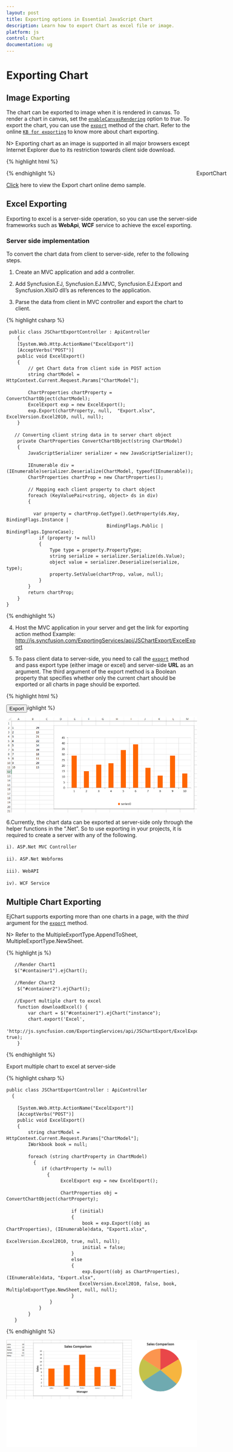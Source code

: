 ```yaml
---
layout: post
title: Exporting options in Essential JavaScript Chart
description: Learn how to export Chart as excel file or image.
platform: js
control: Chart
documentation: ug
---
```


# Exporting Chart

## Image Exporting

The chart can be exported to image when it is rendered in canvas. To render a chart in canvas, set the [`enableCanvasRendering`](../api/ejchart#members:enablecanvasrendering) option to *true*. To export the chart, you can use the [`export`](../api/ejchart#methods:export) method of the chart. Refer to the online [`KB for exporting`](http://www.syncfusion.com/kb/5045) to know more about chart exporting. 

N> Exporting chart as an image is supported in all major browsers except Internet Explorer due to its restriction towards client side download.

{% highlight html %}

<body>
<!--Chart download link-->
    <a id="download" download="Chart.png" style="cursor: pointer; position: absolute;right: 150px;">ExportChart</a>
   <div id="chartcontainer"></div>
<script>
       
        $("#chartcontainer").ejChart({
   
               // ...
               //Enable Canvas mode to export chart as image
               enableCanvasRendering: true
         });
        function download() {
            var canvas = $("#chartcontainer").ejChart("export");
            var dt = canvas.toDataURL();
            this.href = dt;
        }
        if (document.getElementById('download').addEventListener)
            document.getElementById('download').addEventListener('click', download, false);
        else
            document.getElementById('download').attachEvent('onclick', download, false);
</script>
</body>


{% endhighlight %}

[Click](http://js.syncfusion.com/demos/web/#!/azure/chart/export) here to view the Export chart online demo sample.


## Excel Exporting

Exporting to excel is a server-side operation, so you can use the server-side frameworks such as **WebApi**, **WCF** service to achieve the excel exporting.

### Server side implementation

To convert the chart data from client to server-side, refer to the following steps.

1. Create an MVC application and add a controller.

2. Add Syncfusion.EJ, Syncfusion.EJ.MVC, Syncfusion.EJ.Export and Syncfusion.XlsIO dll’s as references to the application.

3. Parse the data from client in MVC controller and export the chart to client.  

{% highlight csharp %}

     public class JSChartExportController : ApiController
        {
        [System.Web.Http.ActionName("ExcelExport")]
        [AcceptVerbs("POST")]
        public void ExcelExport()
        {          
            // get Chart data from client side in POST action
            string chartModel = HttpContext.Current.Request.Params["ChartModel"];  

            ChartProperties chartProperty = ConvertChartObject(chartModel);
            ExcelExport exp = new ExcelExport();          
            exp.Export(chartProperty, null,  "Export.xlsx", ExcelVersion.Excel2010, null, null);
        }
        
       // Converting client string data in to server chart object
        private ChartProperties ConvertChartObject(string ChartModel)
        {
            JavaScriptSerializer serializer = new JavaScriptSerializer();

            IEnumerable div = (IEnumerable)serializer.Deserialize(ChartModel, typeof(IEnumerable));
            ChartProperties chartProp = new ChartProperties();
            
            // Mapping each client property to chart object
            foreach (KeyValuePair<string, object> ds in div)
            {

              var property = chartProp.GetType().GetProperty(ds.Key, BindingFlags.Instance | 
                                         BindingFlags.Public |  BindingFlags.IgnoreCase);
                if (property != null)
                {
                    Type type = property.PropertyType;
                    string serialize = serializer.Serialize(ds.Value);
                    object value = serializer.Deserialize(serialize, type);
                    property.SetValue(chartProp, value, null);
                }
            }
            return chartProp;
        } 
    }


{% endhighlight %}

4. Host the MVC application in your server and get the link for exporting action method
Example: http://js.syncfusion.com/ExportingServices/api/JSChartExport/ExcelExport

5. To pass client data to server-side, you need to call the [`export`](../api/ejchart#methods:export) method and pass export type (either image or excel) and server-side **URL** as an argument. The third argument of the export method is a Boolean property that specifies whether only the current chart should be exported or all charts in page should be exported.


{% highlight html %}

<body>
    <!--Export Char to Excel-->
  <a id="downloadexcel" style="cursor: pointer; position:absolute;">
  <button onclick="downloadExcel()" title="Excel Export" value="Export">Export</button>
      </a>
   <div id="chartcontainer"></div>
   
<script>
       //Render Chart1
        $("#chartcontainer").ejChart();

       //Export chart to excel
        function downloadExcel() {
            var chart = $("#chartcontainer").ejChart("instance");
            var exportChart = chart["export"];
           exportChart.call(chart, 'Excel', 
                                      'http://js.syncfusion.com/ExportingServices/api/JSChartExport/ExcelExport');
        }

</script>
</body>

{% endhighlight %}

![](/js/Chart/Exporting_images/Exporting_img1.png)


6.Currently, the chart data can be exported at server-side only through the helper functions in the “.Net”. So to use exporting in your projects, it is required to create a server with any of the following.
 
	i). ASP.Net MVC Controller
    
    ii). ASP.Net Webforms
    
    iii). WebAPI
    
    iv). WCF Service


## Multiple Chart Exporting

EjChart supports exporting more than one charts in a page, with the *third* argument for the [`export`](../api/ejchart#methods:export) method.

N> Refer to the MultipleExportType.AppendToSheet, MultipleExportType.NewSheet. 

{% highlight js %}

       //Render Chart1
       $("#container1").ejChart();

       //Render Chart2
        $("#container2").ejChart();

       //Export multiple chart to excel
        function downloadExcel() {
            var chart = $("#container1").ejChart("instance");
            chart.export('Excel', 
                      'http://js.syncfusion.com/ExportingServices/api/JSChartExport/ExcelExport', true);
        }


{% endhighlight %}


Export multiple chart to excel at server-side

{% highlight csharp %}

    public class JSChartExportController : ApiController
      {
         
        [System.Web.Http.ActionName("ExcelExport")]
        [AcceptVerbs("POST")]
        public void ExcelExport()
        {          
            string chartModel = HttpContext.Current.Request.Params["ChartModel"];  
            IWorkbook book = null;         
 
            foreach (string chartProperty in ChartModel)
              {
                 if (chartProperty != null)
                   {
                        ExcelExport exp = new ExcelExport();                    
                                           
                        ChartProperties obj = ConvertChartObject(chartProperty);
                        
                            if (initial)
                            {
                                book = exp.Export((obj as ChartProperties), (IEnumerable)data, "Export1.xlsx", 
                                                    ExcelVersion.Excel2010, true, null, null);
                                initial = false;
                            }                            
                            else
                            {
                                exp.Export((obj as ChartProperties), (IEnumerable)data, "Export.xlsx", 
                               ExcelVersion.Excel2010, false, book, MultipleExportType.NewSheet, null, null);
                            }                     
                    }
                }
            }      
       }


{% endhighlight %}

![](/js/Chart/Exporting_images/Exporting_img2.png)
